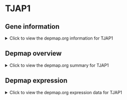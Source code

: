 <h1>TJAP1</h1>

<h2>Gene information</h2>
<details>
  <summary>Click to view the depmap.org information for TJAP1</summary>
  <iframe src="https://depmap.org/portal/gene/TJAP1?tab=about" style="border:none;width:100%;height:800px"></iframe>
</details>

<h2>Depmap overview</h2>
<details>
  <summary>Click to view the depmap.org summary for TJAP1</summary>
  <iframe src="https://depmap.org/portal/gene/TJAP1?tab=overview" style="border:none;width:100%;height:800px"></iframe>
</details>

<h2>Depmap expression</h2>
<details>
  <summary>Click to view the depmap.org expression data for TJAP1</summary>
  <iframe src="https://depmap.org/portal/gene/TJAP1?tab=characterization" style="border:none;width:100%;height:800px"></iframe>
</details>


<!--
<h2>Reactome Pathway diagram</h2>
PNAME
-->


